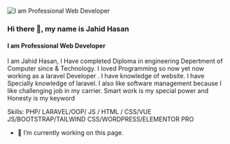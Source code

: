 ![I am Professional Web Developer](https://scontent.fdac142-1.fna.fbcdn.net/v/t39.30808-6/473738860_1953456608496338_3513225537543613916_n.jpg?stp=dst-jpg_s960x960_tt6&_nc_cat=104&ccb=1-7&_nc_sid=cc71e4&_nc_eui2=AeH-u_ihrzZuF4rjXZBaqZFRX49FC955lfBfj0UL3nmV8IHIEDZz2Nls_vEpj4Y7la98xRo8TWK1l428q2yzQ-VN&_nc_ohc=mgDvhj7B_zkQ7kNvgERihaC&_nc_oc=AdgY4vVsG8z7Oz2sulWHXYcC0lObt4y3T7gU9oXBqyIsDh4fhkdWpRFBZ6yAlDIuYX8&_nc_zt=23&_nc_ht=scontent.fdac142-1.fna&_nc_gid=AKZpd9D1fyFpEYbOv8DJ-vj&oh=00_AYC7gPnQpDjghNzj7XuMweUxvhxQYBeCXi0eXTE7VQEAKQ&oe=678CF306)
### Hi there 👋, my name is Jahid Hasan
#### I am Professional Web Developer


I am Jahid Hasan, I Have completed Diploma in engineering Depertment of Computer since & Technology. I loved
Programming so now yet now working as a laravel Developer . I have knowledge of website. I have Specially knowledge
of laravel. I also like software management because I like challenging job in my carrier. Smart work is my special power
and Honesty is my keyword

Skills: PHP/ LARAVEL/OOP/ JS / HTML / CSS/VUE JS/BOOTSTRAP/TAILWIND CSS/WORDPRESS/ELEMENTOR PRO

- 🔭 I’m currently working on this page. 





